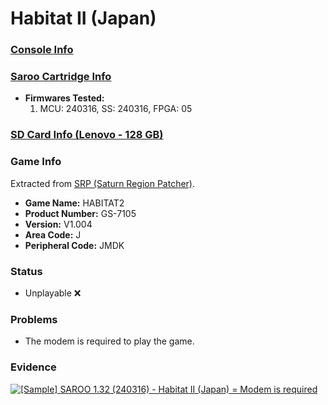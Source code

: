 # Habitat II (Japan)

### [Console Info](../../../../Info/Consoles/VA13/README.md)

### [Saroo Cartridge Info](../../../../Info/Cartridges/RetroGameParadiseStore/1.32F/README.md)

- <b>Firmwares Tested:</b>
  1. MCU: 240316, SS: 240316, FPGA: 05

### [SD Card Info (Lenovo - 128 GB)](../../../../Info/SdCards/Lenovo/128GB/README.md)

### Game Info

Extracted from [SRP (Saturn Region Patcher)](https://segaxtreme.net/resources/saturn-region-patcher.81/download).

- <b>Game Name:</b> HABITAT2
- <b>Product Number:</b> GS-7105
- <b>Version:</b> V1.004
- <b>Area Code:</b> J
- <b>Peripheral Code:</b> JMDK

### Status

- Unplayable :x:

### Problems

- The modem is required to play the game.

### Evidence

[![[Sample] SAROO 1.32 (240316) - Habitat II (Japan) = Modem is required](https://img.youtube.com/vi/QwYY6QbIzrw/0.jpg)](https://www.youtube.com/watch?v=QwYY6QbIzrw)
